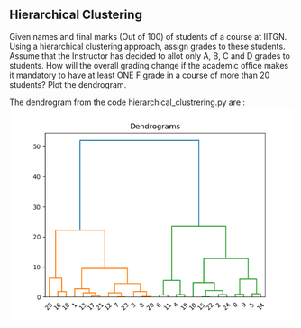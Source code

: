 ## Hierarchical Clustering

Given names and final marks (Out of 100) of students of a course at IITGN. Using a hierarchical clustering approach, assign grades to these students. Assume that the Instructor has decided to allot only A, B, C and D grades to students. How will the overall grading change if the academic office makes it mandatory to have at least ONE F grade in a course of more than 20 students? Plot the dendrogram.

The dendrogram from the code hierarchical_clustrering.py are :
<br> ![alt-txt](dendrogram.png) </br>